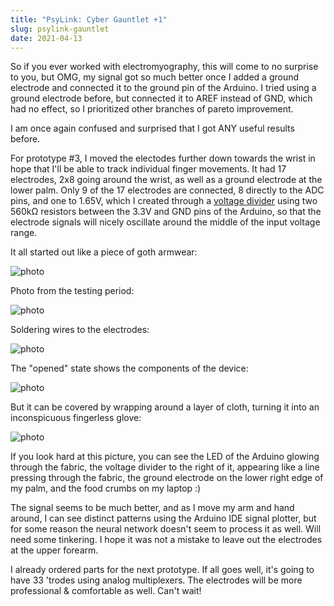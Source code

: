 ```yaml
---
title: "PsyLink: Cyber Gauntlet +1"
slug: psylink-gauntlet
date: 2021-04-13
---
```


So if you ever worked with electromyography, this will come to no surprise to
you, but OMG, my signal got so much better once I added a ground electrode and
connected it to the ground pin of the Arduino.  I tried using a ground
electrode before, but connected it to AREF instead of GND, which had no effect,
so I prioritized other branches of pareto improvement.

I am once again confused and surprised that I got ANY useful results before.

For prototype #3, I moved the electodes further down towards the wrist in hope
that I'll be able to track individual finger movements.  It had 17 electrodes,
2x8 going around the wrist, as well as a ground electrode at the lower palm.
Only 9 of the 17 electrodes are connected, 8 directly to the ADC pins, and one
to 1.65V, which I created through a
[voltage divider](https://en.wikipedia.org/wiki/Voltage_divider) using
two 560kΩ resistors between the 3.3V and GND pins of the Arduino, so that the
electrode signals will nicely oscillate around the middle of the input voltage
range.

It all started out like a piece of goth armwear:

![photo](data/myo/IMG_20210413_201956.resized.jpg)

Photo from the testing period:

![photo](data/myo/IMG_20210414_021833.jpg.resized.mod.jpg)

Soldering wires to the electrodes:

![photo](data/myo/IMG_20210414_030229_HDR.jpg.resized.mod.jpg)

The "opened" state shows the components of the device:

![photo](data/myo/IMG_20210414_041156_HDR.jpg.resized.mod.jpg)

But it can be covered by wrapping around a layer of cloth, turning it into an
inconspicuous fingerless glove:

![photo](data/myo/IMG_20210414_042155_HDR.jpg.resized.jpg)

If you look hard at this picture, you can see the LED of the Arduino glowing
through the fabric, the voltage divider to the right of it, appearing like a
line pressing through the fabric, the ground electrode on the lower right edge
of my palm, and the food crumbs on my laptop :)

The signal seems to be much better, and as I move my arm and hand around, I can
see distinct patterns using the Arduino IDE signal plotter, but for some reason
the neural network doesn't seem to process it as well.  Will need some
tinkering.  I hope it was not a mistake to leave out the electrodes at the
upper forearm.

I already ordered parts for the next prototype. If all goes well, it's going to
have 33 'trodes using analog multiplexers.  The electrodes will be more
professional & comfortable as well.  Can't wait!
